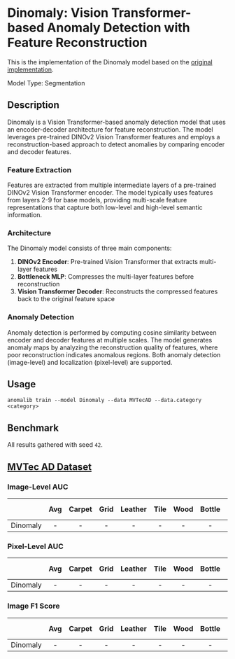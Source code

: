 # Dinomaly: Vision Transformer-based Anomaly Detection with Feature Reconstruction

This is the implementation of the Dinomaly model based on the [original implementation](https://github.com/guojiajeremy/Dinomaly).

Model Type: Segmentation

## Description

Dinomaly is a Vision Transformer-based anomaly detection model that uses an encoder-decoder architecture for feature reconstruction. The model leverages pre-trained DINOv2 Vision Transformer features and employs a reconstruction-based approach to detect anomalies by comparing encoder and decoder features.

### Feature Extraction

Features are extracted from multiple intermediate layers of a pre-trained DINOv2 Vision Transformer encoder. The model typically uses features from layers 2-9 for base models, providing multi-scale feature representations that capture both low-level and high-level semantic information.

### Architecture

The Dinomaly model consists of three main components:

1. **DINOv2 Encoder**: Pre-trained Vision Transformer that extracts multi-layer features
2. **Bottleneck MLP**: Compresses the multi-layer features before reconstruction
3. **Vision Transformer Decoder**: Reconstructs the compressed features back to the original feature space

### Anomaly Detection

Anomaly detection is performed by computing cosine similarity between encoder and decoder features at multiple scales. The model generates anomaly maps by analyzing the reconstruction quality of features, where poor reconstruction indicates anomalous regions. Both anomaly detection (image-level) and localization (pixel-level) are supported.

## Usage

`anomalib train --model Dinomaly --data MVTecAD --data.category <category>`

## Benchmark

All results gathered with seed `42`.

## [MVTec AD Dataset](https://www.mvtec.com/company/research/datasets/mvtec-ad)

### Image-Level AUC

|          | Avg | Carpet | Grid | Leather | Tile | Wood | Bottle | Cable | Capsule | Hazelnut | Metal Nut | Pill | Screw | Toothbrush | Transistor | Zipper |
| -------- | :-: | :----: | :--: | :-----: | :--: | :--: | :----: | :---: | :-----: | :------: | :-------: | :--: | :---: | :--------: | :--------: | :----: |
| Dinomaly |  -  |   -    |  -   |    -    |  -   |  -   |   -    |   -   |    -    |    -     |     -     |  -   |   -   |     -      |     -      |   -    |

### Pixel-Level AUC

|          | Avg | Carpet | Grid | Leather | Tile | Wood | Bottle | Cable | Capsule | Hazelnut | Metal Nut | Pill | Screw | Toothbrush | Transistor | Zipper |
| -------- | :-: | :----: | :--: | :-----: | :--: | :--: | :----: | :---: | :-----: | :------: | :-------: | :--: | :---: | :--------: | :--------: | :----: |
| Dinomaly |  -  |   -    |  -   |    -    |  -   |  -   |   -    |   -   |    -    |    -     |     -     |  -   |   -   |     -      |     -      |   -    |

### Image F1 Score

|          | Avg | Carpet | Grid | Leather | Tile | Wood | Bottle | Cable | Capsule | Hazelnut | Metal Nut | Pill | Screw | Toothbrush | Transistor | Zipper |
| -------- | :-: | :----: | :--: | :-----: | :--: | :--: | :----: | :---: | :-----: | :------: | :-------: | :--: | :---: | :--------: | :--------: | :----: |
| Dinomaly |  -  |   -    |  -   |    -    |  -   |  -   |   -    |   -   |    -    |    -     |     -     |  -   |   -   |     -      |     -      |   -    |
